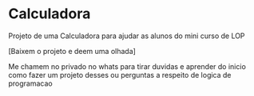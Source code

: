 # Calculadora
Projeto de uma Calculadora para ajudar as alunos do mini curso de LOP

[Baixem o projeto e deem uma olhada]

Me chamem no privado no whats para tirar duvidas e aprender 
do inicio como fazer um projeto desses ou perguntas a respeito 
de logica de programacao
